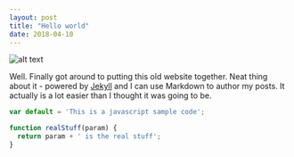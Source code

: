 ```yaml
---
layout: post
title: "Hello world"
date: 2018-04-10
---
```


![alt text](http://www.saifurrahman.com/wp-content/uploads/2016/04/HelloWorld.jpg "Hello world")

Well. Finally got around to putting this old website together. Neat thing about it - powered by [Jekyll](http://jekyllrb.com) and I can use Markdown to author my posts. It actually is a lot easier than I thought it was going to be.

```javascript
var default = 'This is a javascript sample code';

function realStuff(param) {
  return param + ' is the real stuff';
}
```
